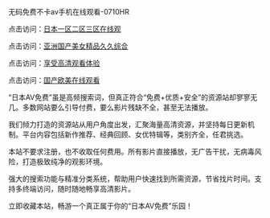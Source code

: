 无码免费不卡av手机在线观看-0710HR

点击访问：<a href="https://heiliaoll4qsx.pages.dev">日本一区二区三区在线观</a>

点击访问：<a href="https://heiliaoow5kzm.pages.dev">亚洲国产美女精品久久综合</a>

点击访问：<a href="https://heiliaoow5kzm.pages.dev">享受高清观看体验</a>

点击访问：<a href="https://heiliaoll4qsx.pages.dev">国产欧美在线观看</a>

“日本AV免费”虽是高频搜索词，但真正符合“免费+优质+安全”的资源站却寥寥无几。多数网站要么引导付费，要么影片残缺不全，甚至无法播放。

我们倾力打造的资源站从用户角度出发，汇聚海量高清资源，并坚持每日更新机制。平台内容包括新作推荐、经典回顾、女优特辑等，类别齐全，任君挑选。

本站不要求注册，也不收取任何费用。所有影片直接播放，无广告干扰，无病毒风险，打造极致纯净的观影环境。

强大的搜索功能与精准分类系统，帮助用户快速找到所需资源，节省找片时间。支持多终端访问，随时随地畅享高清影片。

立即收藏本站，畅游一个真正属于你的“日本AV免费”乐园！

<span style="display:none;">[Canonical link]( https://github.com/hvt20250710/riben417 ）</span>
